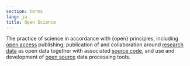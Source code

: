 ```yaml
---
section: terms
lang: ja
title: Open Science
---
```


The practice of science in accordance with {open} principles, including [open access](/glossary/en/terms/open-access/) publishing, publication of and collaboration around [research data](/glossary/en/terms/research-data/) as open data together with associated [source code](/glossary/en/terms/source-code/), and use and development of [open source](/glossary/en/terms/open-source/) data processing tools.
